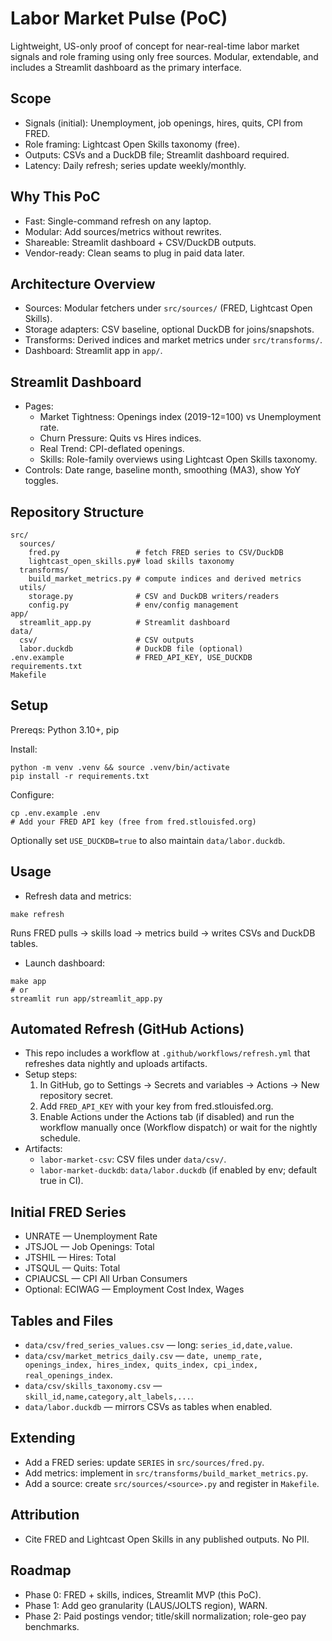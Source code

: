 # Labor Market Pulse (PoC)

Lightweight, US-only proof of concept for near-real-time labor market signals and role framing using only free sources. Modular, extendable, and includes a Streamlit dashboard as the primary interface.

## Scope
- Signals (initial): Unemployment, job openings, hires, quits, CPI from FRED.
- Role framing: Lightcast Open Skills taxonomy (free).
- Outputs: CSVs and a DuckDB file; Streamlit dashboard required.
- Latency: Daily refresh; series update weekly/monthly.

## Why This PoC
- Fast: Single-command refresh on any laptop.
- Modular: Add sources/metrics without rewrites.
- Shareable: Streamlit dashboard + CSV/DuckDB outputs.
- Vendor-ready: Clean seams to plug in paid data later.

## Architecture Overview
- Sources: Modular fetchers under `src/sources/` (FRED, Lightcast Open Skills).
- Storage adapters: CSV baseline, optional DuckDB for joins/snapshots.
- Transforms: Derived indices and market metrics under `src/transforms/`.
- Dashboard: Streamlit app in `app/`.

## Streamlit Dashboard
- Pages:
  - Market Tightness: Openings index (2019-12=100) vs Unemployment rate.
  - Churn Pressure: Quits vs Hires indices.
  - Real Trend: CPI-deflated openings.
  - Skills: Role-family overviews using Lightcast Open Skills taxonomy.
- Controls: Date range, baseline month, smoothing (MA3), show YoY toggles.

## Repository Structure
```
src/
  sources/
    fred.py                 # fetch FRED series to CSV/DuckDB
    lightcast_open_skills.py# load skills taxonomy
  transforms/
    build_market_metrics.py # compute indices and derived metrics
  utils/
    storage.py              # CSV and DuckDB writers/readers
    config.py               # env/config management
app/
  streamlit_app.py          # Streamlit dashboard
data/
  csv/                      # CSV outputs
  labor.duckdb              # DuckDB file (optional)
.env.example                # FRED_API_KEY, USE_DUCKDB
requirements.txt
Makefile
```

## Setup
Prereqs: Python 3.10+, pip

Install:
```
python -m venv .venv && source .venv/bin/activate
pip install -r requirements.txt
```

Configure:
```
cp .env.example .env
# Add your FRED API key (free from fred.stlouisfed.org)
```
Optionally set `USE_DUCKDB=true` to also maintain `data/labor.duckdb`.

## Usage
- Refresh data and metrics:
```
make refresh
```
Runs FRED pulls → skills load → metrics build → writes CSVs and DuckDB tables.

- Launch dashboard:
```
make app
# or
streamlit run app/streamlit_app.py
```

## Automated Refresh (GitHub Actions)
- This repo includes a workflow at `.github/workflows/refresh.yml` that refreshes data nightly and uploads artifacts.
- Setup steps:
  1. In GitHub, go to Settings → Secrets and variables → Actions → New repository secret.
  2. Add `FRED_API_KEY` with your key from fred.stlouisfed.org.
  3. Enable Actions under the Actions tab (if disabled) and run the workflow manually once (Workflow dispatch) or wait for the nightly schedule.
- Artifacts:
  - `labor-market-csv`: CSV files under `data/csv/`.
  - `labor-market-duckdb`: `data/labor.duckdb` (if enabled by env; default true in CI).

## Initial FRED Series
- UNRATE — Unemployment Rate
- JTSJOL — Job Openings: Total
- JTSHIL — Hires: Total
- JTSQUL — Quits: Total
- CPIAUCSL — CPI All Urban Consumers
- Optional: ECIWAG — Employment Cost Index, Wages

## Tables and Files
- `data/csv/fred_series_values.csv` — long: `series_id,date,value`.
- `data/csv/market_metrics_daily.csv` — `date, unemp_rate, openings_index, hires_index, quits_index, cpi_index, real_openings_index`.
- `data/csv/skills_taxonomy.csv` — `skill_id,name,category,alt_labels,...`.
- `data/labor.duckdb` — mirrors CSVs as tables when enabled.

## Extending
- Add a FRED series: update `SERIES` in `src/sources/fred.py`.
- Add metrics: implement in `src/transforms/build_market_metrics.py`.
- Add a source: create `src/sources/<source>.py` and register in `Makefile`.

## Attribution
- Cite FRED and Lightcast Open Skills in any published outputs. No PII.

## Roadmap
- Phase 0: FRED + skills, indices, Streamlit MVP (this PoC).
- Phase 1: Add geo granularity (LAUS/JOLTS region), WARN.
- Phase 2: Paid postings vendor; title/skill normalization; role-geo pay benchmarks.
